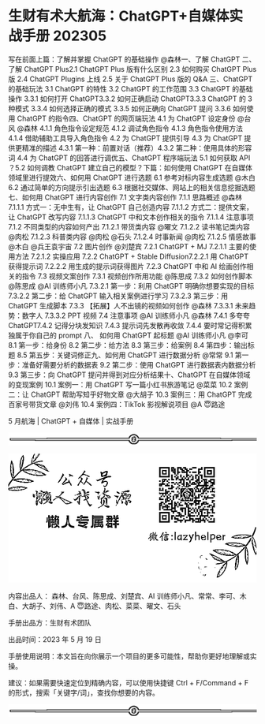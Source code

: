 # 生财有术大航海：ChatGPT+自媒体实战手册 202305

写在前面上篇：了解并掌握 ChatGPT 的基础操作 @森林一、了解 ChatGPT 二、了解 ChatGPT Plus2.1 ChatGPT Plus 版有什么区别 2.3 如何购买 ChatGPT Plus 版 2.4 ChatGPT Plugins 上线 2.5 关于 ChatGPT Plus 版的 Q&A 三、ChatGPT 的基础玩法 3.1 ChatGPT 的特性 3.2 ChatGPT 的工作范围 3.3 ChatGPT 的基础操作 3.3.1 如何打开 ChatGPT3.3.2 如何正确启动 ChatGPT3.3.3 ChatGPT 的 3 种模式 3.3.4 如何选择正确的模式 3.3.5 如何正确向 ChatGPT 提问 3.3.6 如何使用 ChatGPT 的指令四、ChatGPT 的网页端玩法 4.1 为 ChatGPT 设定身份 @台风 @森林 4.1.1 角色指令设定规范 4.1.2 调试角色指令 4.1.3 角色指令使用方法 4.1.4 借助辅助工具导入角色指令 4.2 为 ChatGPT 提供引导 4.3 为 ChatGPT 提供更精准的描述 4.3.1 第一种：前置对话（推荐）4.3.2 第二种：使用具体的形容词 4.4 为 ChatGPT 的回答进行调优五、ChatGPT 程序端玩法 5.1 如何获取 API ？5.2 如何调教 ChatGPT 建立自己的模型？下篇：如何使用 ChatGPT 在自媒体领域里进行提效六、如何用 ChatGPT 进行选题 6.1 参考对标内容生成选题 @木白 6.2 通过简单的方向提示引出选题 6.3 根据社交媒体、网站上的相关信息挖掘选题七、如何用 ChatGPT 进行内容创作 7.1 文字类内容创作 7.1.1 思路概述 @森林 7.1.1.1 方式一：无中生有，让 ChatGPT 自己创造内容 7.1.1.2 方式二：提供文案，让 ChatGPT 改写内容 7.1.1.3 ChatGPT 中和文本创作相关的指令 7.1.1.4 注意事项 7.1.2 不同类型的内容如何产出 7.1.2.1 带货类内容 @曜文 7.1.2.2 读书笔记类内容 @肉松 7.1.2.3 科普类内容 @肉松 @石头 7.1.2.4 时事新闻 @肉松 7.1.2.5 情感故事 @木白 @兵王袁宇宙 7.2 图片创作 @刘楚宾 7.2.1 ChatGPT + MJ 7.2.1.1 主要的使用方法 7.2.1.2 实操应用 7.2.2 ChatGPT + Stable Diffusion7.2.2.1 用 ChatGPT 获得提示词 7.2.2.2 用生成的提示词获得图片 7.2.3 ChatGPT 中和 AI 绘画创作相关的指令 7.3 视频文案创作 7.3.1 视频创作所用功能 @陈思成 7.3.2 如何创作脚本 @陈思成 @AI 训练师小凡 7.3.2.1 第一步：利用 ChatGPT 明确你想要实现的目标 7.3.2.2 第二步：给 ChatGPT 输入相关案例进行学习 7.3.2.3 第三步：用 ChatGPT 生成脚本 7.3.3 【拓展】人不出镜的视频如何创作 @森林 7.3.3.1 未来趋势：数字人 7.3.3.2 PPT 视频 7.4 注意事项 @AI 训练师小凡 @森林 7.4.1 多夸夸 ChatGPT7.4.2 记得分块发知识 7.4.3 提示词先发散再收敛 7.4.4 要时常记得积累独属于你自己的 prompt 八、 如何用 ChatGPT 起标题 @AI 训练师小凡 @李可 8.1 第一步：给身份 8.2 第二步：给方法 8.3 第三步：给案例 8.4 第四步：输出标题 8.5 第五步：关键词修正九、如何用 ChatGPT 进行数据分析 @常常 9.1 第一步：准备好需要分析的数据表 9.2 第二步：使用 ChatGPT 进行数据表内数据分析 9.3 第三步：向 ChatGPT 提问并得到对应分析结果十、ChatGPT 在自媒体领域的变现案例 10.1 案例一：用 ChatGPT 写一篇小红书旅游笔记 @菜菜 10.2 案例二：让 ChatGPT 帮助写知乎好物文章 @大胡子 10.3 案例三：用 ChatGPT 完成百家号带货文章 @刘伟 10.4 案例四：TikTok 影视解说项目 @A 😇路途

5 月航海 | ChatGPT + 自媒体 | 实战手册

![](img/6ee508850b27e2c7d179da2f3eea659e.png)

![](img/63bed242011514271e10d8beee809070.png)

内容出品人： 森林、台风、陈思成、刘楚宾、AI 训练师小凡、常常、李可、木白、大胡子、刘伟、A 😇路途、肉松、菜菜、曜文、石头

手册出品方：生财有术团队

出品时间：2023 年 5 月 19 日

手册使用说明：本文旨在向你展示一个项目的更多可能性，帮助你更好地理解或实操。

建议：如果需要快速定位到精确内容，可以使用快捷键 Ctrl + F/Command + F 的形式，搜索「关键字/词」，查找你想要的内容。

![](img/78e5808c70472bdc18c0b28ed6ade284.png)